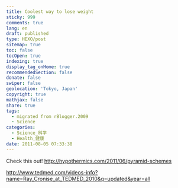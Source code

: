 ```yaml
---
title: Coolest way to lose weight
sticky: 999
comments: true
lang: en
draft: published
type: HEXO/post
sitemap: true
toc: false
tocOpen: true
indexing: true
display_tag_onHome: true
recommendedSection: false
donate: false
swiper: false
geolocation: 'Tokyo, Japan'
copyright: true
mathjax: false
share: true
tags:
  - migrated from rBlogger.2009
  - Science
categories:
  - Science_科学
  - Health_健康
date: 2011-08-05 07:33:38
---
```


 Check this out!
 http://hypothermics.com/2011/06/pyramid-schemes


 ​http://www.tedmed.com/videos-info?name=Ray_Cronise_at_TEDMED_2010&q=updated&year=all